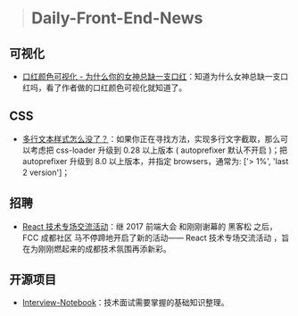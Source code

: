 > # Daily-Front-End-News

## 可视化

- [口红颜色可视化 - 为什么你的女神总缺一支口红](http://zhangwenli.com/lipstick/)：知道为什么女神总缺一支口红吗，看了作者做的口红颜色可视化就知道了。

## CSS

- [多行文本样式怎么没了？](https://zhuanlan.zhihu.com/p/34203741?group_id=955200890156695552)：如果你正在寻找方法，实现多行文字截取，那么可以考虑把 css-loader 升级到 0.28 以上版本 ( autoprefixer 默认不开启 )；把 autoprefixer 升级到 8.0 以上版本，并指定 browsers，通常为: ['> 1%', 'last 2 version']；

## 招聘

- [React 技术专场交流活动](http://t.cn/REmdZM8)：继 2017 前端大会 和刚刚谢幕的 黑客松 之后，FCC 成都社区 马不停蹄地开启了新的活动—— React 技术专场交流活动 ，旨在为刚刚燃起来的成都技术氛围再添新彩。

## 开源项目

- [Interview-Notebook](https://github.com/CyC2018/Interview-Notebook)：技术面试需要掌握的基础知识整理。
